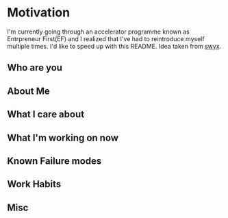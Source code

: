 # Motivation

I'm currently going through an accelerator programme known as Entrpreneur First(EF) and I realized that I've had to reintroduce myself multiple times. I'd like to speed up with this README. Idea taken from [swyx](https://github.com/sw-yx/README).



## Who are you


## About Me


## What I care about


## What I'm working on now


## Known Failure modes


## Work Habits


## Misc


